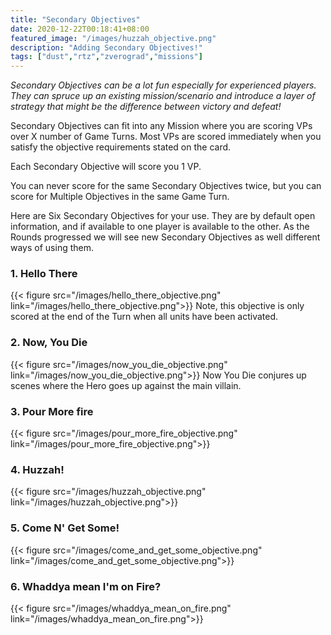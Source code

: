 ```yaml
---
title: "Secondary Objectives"
date: 2020-12-22T00:18:41+08:00
featured_image: "/images/huzzah_objective.png"
description: "Adding Secondary Objectives!"
tags: ["dust","rtz","zverograd","missions"]
---
```

*Secondary Objectives can be a lot fun especially for experienced players. They can spruce up an existing mission/scenario and introduce a layer of strategy that might be the difference between victory and defeat!*

Secondary Objectives can fit into any Mission where you are scoring VPs over X number of Game Turns. Most VPs are scored immediately when you satisfy the objective requirements stated on the card.

Each Secondary Objective will score you 1 VP.

You can never score for the same Secondary Objectives twice, but you can score for Multiple Objectives in the same Game Turn.

Here are Six Secondary Objectives for your use. They are by default open information, and if available to one player is available to the other. As the Rounds progressed we will see new Secondary Objectives as well different ways of using them.

### 1. Hello There
{{< figure src="/images/hello_there_objective.png" link="/images/hello_there_objective.png">}}
Note, this objective is only scored at the end of the Turn when all units have been activated.


### 2. Now, You Die
{{< figure src="/images/now_you_die_objective.png" link="/images/now_you_die_objective.png">}}
Now You Die conjures up scenes where the Hero goes up against the main villain.

### 3. Pour More fire
{{< figure src="/images/pour_more_fire_objective.png" link="/images/pour_more_fire_objective.png">}}

### 4. Huzzah!
{{< figure src="/images/huzzah_objective.png" link="/images/huzzah_objective.png">}}


### 5. Come N' Get Some!
{{< figure src="/images/come_and_get_some_objective.png" link="/images/come_and_get_some_objective.png">}}


### 6. Whaddya mean I'm on Fire?
{{< figure src="/images/whaddya_mean_on_fire.png" link="/images/whaddya_mean_on_fire.png">}}
